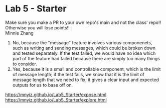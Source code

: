 # Lab 5 - Starter
Make sure you make a PR to your own repo's main and not the class' repo!! Otherwise you will lose points!!
<br>
Minnie Zhang
1. No, because the "message" feature involves various componenets, such as writing and sending messages, which could be broken down and tested separately. If the test failed, we would have no idea which part of the feature had failed because there are simply too many things to consider.
2. Yes, because it is a small and controllable component, which is the limit of message length; if the test fails, we know that it is the limit of message length that we need to fix; it gives a clear input and expected outputs for us to base off on.

https://mnyiz.github.io/Lab5_Starter/expose.html
<br>
https://mnyiz.github.io/Lab5_Starter/explore.html
